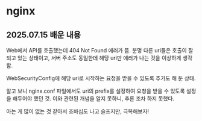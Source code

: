 # nginx

## 2025.07.15 배운 내용
Web에서 API를 호출했는데 404 Not Found 에러가 뜸.
분명 다른 uri들은 호출이 잘 되고 있는 상태이고, 서버 주소도 동일한데 해당 uri만 에러가 나는 것을 이상하게 생각함.

WebSecurityConfig에 해당 uri로 시작하는 요청을 받을 수 있도록 추가도 해 둔 상태.

알고 보니 nginx.conf 파일에서도 uri의 prefix를 설정하여 요청을 받을 수 있도록 설정을 해두어야 했던 것. 이와 관련된 개념을 알지 못하니, 추론 조차 하지 못했다.

아는 게 많이 없는 것 같아서 조바심도 나고 슬프지만, 극복해보자!